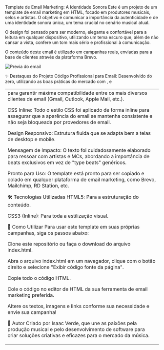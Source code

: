 Template de Email Marketing: A Identidade Sonora
Este é um projeto de um template de email marketing em HTML, focado em produtores musicais, selos e artistas. O objetivo é comunicar a importância da autenticidade e de uma identidade sonora única, um tema crucial no cenário musical atual.

O design foi pensado para ser moderno, elegante e confortável para a leitura em qualquer dispositivo, utilizando um tema escuro que, além de não cansar a vista, confere um tom mais sério e profissional à comunicação.

O conteúdo deste email é utilizado em campanhas reais, enviadas para a base de clientes através da plataforma Brevo.

![Previa do email](https://res.cloudinary.com/db0ztiffv/image/upload/w_400/v1753806852/CAPA_EMAIL_ei0o4w.png)

✨ Destaques do Projeto
Código Profissional para Email: Desenvolvido do zero, utilizando as boas práticas do mercado com <table>, <tr> e <td> para garantir máxima compatibilidade entre os mais diversos clientes de email (Gmail, Outlook, Apple Mail, etc.).

CSS Inline: Todo o estilo CSS foi aplicado de forma inline para assegurar que a aparência do email se mantenha consistente e não seja bloqueada por provedores de email.

Design Responsivo: Estrutura fluida que se adapta bem a telas de desktop e mobile.

Mensagem de Impacto: O texto foi cuidadosamente elaborado para ressoar com artistas e MCs, abordando a importância de beats exclusivos em vez de "type beats" genéricos.

Pronto para Uso: O template está pronto para ser copiado e colado em qualquer plataforma de email marketing, como Brevo, Mailchimp, RD Station, etc.

🛠️ Tecnologias Utilizadas
HTML5: Para a estruturação do conteúdo.

CSS3 (Inline): Para toda a estilização visual.

🚀 Como Utilizar
Para usar este template em suas próprias campanhas, siga os passos abaixo:

Clone este repositório ou faça o download do arquivo index.html.

Abra o arquivo index.html em um navegador, clique com o botão direito e selecione "Exibir código fonte da página".

Copie todo o código HTML.

Cole o código no editor de HTML da sua ferramenta de email marketing preferida.

Altere os textos, imagens e links conforme sua necessidade e envie sua campanha!

👤 Autor
Criado por Isaac Verde, que une as paixões pela produção musical e pelo desenvolvimento de software para criar soluções criativas e eficazes para o mercado da música.
